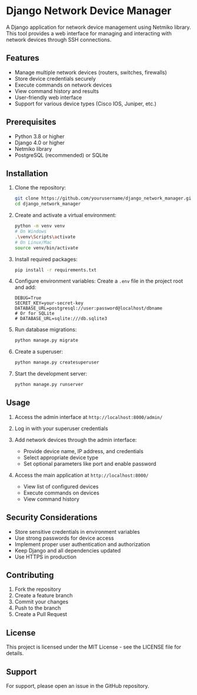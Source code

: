 # Django Network Device Manager

A Django application for network device management using Netmiko library. This tool provides a web interface for managing and interacting with network devices through SSH connections.

## Features

- Manage multiple network devices (routers, switches, firewalls)
- Store device credentials securely
- Execute commands on network devices
- View command history and results
- User-friendly web interface
- Support for various device types (Cisco IOS, Juniper, etc.)

## Prerequisites

- Python 3.8 or higher
- Django 4.0 or higher
- Netmiko library
- PostgreSQL (recommended) or SQLite

## Installation

1. Clone the repository:
   ```bash
   git clone https://github.com/yourusername/django_network_manager.git
   cd django_network_manager
   ```

2. Create and activate a virtual environment:
   ```bash
   python -m venv venv
   # On Windows
   .\venv\Scripts\activate
   # On Linux/Mac
   source venv/bin/activate
   ```

3. Install required packages:
   ```bash
   pip install -r requirements.txt
   ```

4. Configure environment variables:
   Create a `.env` file in the project root and add:
   ```env
   DEBUG=True
   SECRET_KEY=your-secret-key
   DATABASE_URL=postgresql://user:password@localhost/dbname
   # Or for SQLite
   # DATABASE_URL=sqlite:///db.sqlite3
   ```

5. Run database migrations:
   ```bash
   python manage.py migrate
   ```

6. Create a superuser:
   ```bash
   python manage.py createsuperuser
   ```

7. Start the development server:
   ```bash
   python manage.py runserver
   ```

## Usage

1. Access the admin interface at `http://localhost:8000/admin/`
2. Log in with your superuser credentials
3. Add network devices through the admin interface:
   - Provide device name, IP address, and credentials
   - Select appropriate device type
   - Set optional parameters like port and enable password

4. Access the main application at `http://localhost:8000/`
   - View list of configured devices
   - Execute commands on devices
   - View command history

## Security Considerations

- Store sensitive credentials in environment variables
- Use strong passwords for device access
- Implement proper user authentication and authorization
- Keep Django and all dependencies updated
- Use HTTPS in production

## Contributing

1. Fork the repository
2. Create a feature branch
3. Commit your changes
4. Push to the branch
5. Create a Pull Request

## License

This project is licensed under the MIT License - see the LICENSE file for details.

## Support

For support, please open an issue in the GitHub repository.
